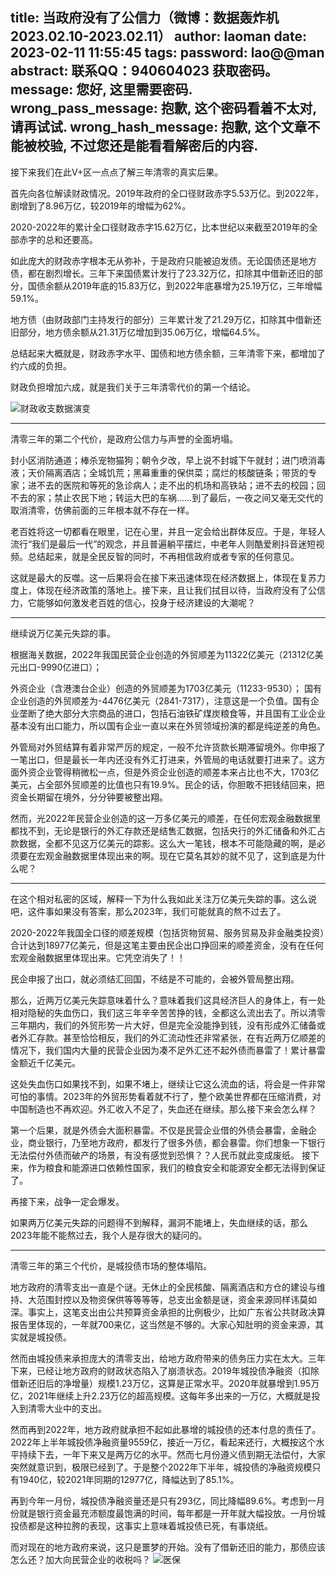 title: 当政府没有了公信力（微博：数据轰炸机 2023.02.10-2023.02.11）
author: laoman
date: 2023-02-11 11:55:45
tags:
password: lao@@man
abstract: 联系QQ：940604023 获取密码。
message: 您好, 这里需要密码.
wrong_pass_message: 抱歉, 这个密码看着不太对, 请再试试.
wrong_hash_message: 抱歉, 这个文章不能被校验, 不过您还是能看看解密后的内容.
---
接下来我们在此V+区一点点了解三年清零的真实后果。<!--more-->

首先向各位解读财政情况。2019年政府的全口径财政赤字5.53万亿。到2022年，剧增到了8.96万亿，较2019年的增幅为62%。

2020-2022年的累计全口径财政赤字15.62万亿，比本世纪以来截至2019年的全部赤字的总和还要高。

如此庞大的财政赤字根本无从弥补，于是政府只能被迫发债。无论国债还是地方债，都在剧烈增长。三年下来国债累计发行了23.32万亿，扣除其中借新还旧的部分，国债余额从2019年底的15.83万亿，到2022年底暴增为25.19万亿，三年增幅59.1%。

地方债（由财政部门主持发行的部分）三年累计发了21.29万亿，扣除其中借新还旧部分，地方债余额从21.31万亿增加到35.06万亿，增幅64.5%。

总结起来大概就是，财政赤字水平、国债和地方债余额，三年清零下来，都增加了约六成的负担。

财政负担增加六成，就是我们关于三年清零代价的第一个结论。

![财政收支数据演变](/images/20230211001.jpg)
- - -
清零三年的第二个代价，是政府公信力与声誉的全面坍塌。

封小区消防通道；棒杀宠物猫狗；朝令夕改，早上说不封城下午就封；进门喷消毒液；天价隔离酒店；全城饥荒；黑幕重重的保供菜；腐烂的核酸链条；带货的专家；进不去的医院和等死的急诊病人；走不出的机场和高铁站；进不去的校园；回不去的家；禁止农民下地；转运大巴的车祸……到了最后，一夜之间又毫无交代的取消清零，仿佛前面的三年根本就不存在一样。

老百姓将这一切都看在眼里，记在心里，并且一定会给出群体反应。于是，年轻人流行“我们是最后一代”的观念，并且普遍躺平摆烂，中老年人则酷爱刷抖音迷短视频。总结起来，就是全民反智的同时，不再相信政府或者专家的任何意见。

这就是最大的反噬。这一后果将会在接下来迅速体现在经济数据上，体现在复苏力度上，体现在经济政策的落地上。接下来，且让我们拭目以待，当政府没有了公信力，它能够如何激发老百姓的信心，投身于经济建设的大潮呢？
- - -
继续说万亿美元失踪的事。

根据海关数据，2022年我国民营企业创造的外贸顺差为11322亿美元（21312亿美元出口-9990亿进口）；

外资企业（含港澳台企业）创造的外贸顺差为1703亿美元（11233-9530）；
国有企业创造的外贸顺差为-4476亿美元（2841-7317），注意这是一个负值。国有企业垄断了绝大部分大宗商品的进口，包括石油铁矿煤炭粮食等，并且国有工业企业基本没有出口能力，所以国有企业一直以来在外贸领域扮演的都是纯逆差的角色。

外管局对外贸结算有着非常严厉的规定，一般不允许货款长期滞留境外。你申报了一笔出口，但是最长一年内还没有外汇打进来，外管局的电话就要打进来了。这方面外资企业管得稍微松一点，但是外资企业创造的顺差本来占比也不大，1703亿美元，占全部外贸顺差的比值也只有19.9%。民企的话，你胆敢不把钱结回来，把资金长期留在境外，分分钟要被整出翔。

然而，光2022年民营企业创造的这一万多亿美元的顺差，在任何宏观金融数据里都找不到，无论是银行的外汇存款还是结售汇数据，包括央行的外汇储备和外汇占款数据，全都不见这万亿美元的踪影。这么大一笔钱，根本不可能隐藏的啊，是必须要在宏观金融数据里体现出来的啊。现在它莫名其妙的就不见了，这到底是为什么呢？
- - -
在这个相对私密的区域，解释一下为什么我如此关注万亿美元失踪的事。这么说吧，这件事如果没有答案，那么2023年，我们可能就真的熬不过去了。

2020-2022年我国全口径的顺差规模（包括货物贸易、服务贸易及非金融类投资）合计达到18977亿美元，但是这笔主要由民企出口挣回来的顺差资金，没有在任何宏观金融数据里体现出来。它凭空消失了！！

民企申报了出口，就必须结汇回国，不结是不可能的，会被外管局整出翔。

那么，近两万亿美元失踪意味着什么？意味着我们这具经济巨人的身体上，有一处相对隐秘的失血伤口，我们这三年辛辛苦苦挣的钱，全都这么流出去了。所以清零三年期内，我们的外贸形势一片大好，但是完全没能挣到钱，没有形成外汇储备或者外汇存款。甚至恰恰相反，我们的外汇流动性还非常紧张，在有近两万亿顺差的情况下，我们国内大量的民营企业因为凑不足外汇还不起外债而暴雷了！累计暴雷金额近千亿美元。

这处失血伤口如果找不到，如果不堵上，继续让它这么流血的话，将会是一件非常可怕的事情。2023年的外贸形势看着就不行了，整个欧美世界都在压缩消费，对中国制造也不再欢迎。外汇收入不足了，失血还在继续。那么接下来会怎么样？

第一个后果，就是外债会大面积暴雷。不仅是民营企业借的外债会暴雷，金融企业，商业银行，乃至地方政府，都发行了很多外债，都会暴雷。你们想象一下银行无法偿付外债而破产的场景，有没有感觉到恐惧？？人民币就此变成废纸。
接下来，作为粮食和能源进口依赖性国家，我们的粮食安全和能源安全都无法得到保证了。

再接下来，战争一定会爆发。

如果两万亿美元失踪的问题得不到解释，漏洞不能堵上，失血继续的话，那么2023年能不能熬过去，我个人是存很大的疑问的。
- - -
清零三年的第三个代价，是城投债市场的整体塌陷。

地方政府的清零支出一直是个谜。无休止的全民核酸、隔离酒店和方仓的建设与维持、大范围封控以及物资保供等等等等，总支出金额是谜，资金来源同样讳莫如深。事实上，这笔支出由公共预算资金承担的比例极少，比如广东省公共财政决算报告里体现的，一年就700来亿，这当然是不够的。大家心知肚明的资金来源，其实就是城投债。

然而由城投债来承担庞大的清零支出，给地方政府带来的债务压力实在太大。三年下来，已经让地方政府的财政状态陷入了崩溃状态。2019年城投债净融资（扣除借新还旧后的净增量）规模1.23万亿，这算是正常水平。2020年就暴增到1.95万亿，2021年继续上升2.23万亿的超高规模。这每年多出来的一万亿，大概就是投入到清零大业中的支出。

然而再到2022年，地方政府就承担不起如此暴增的城投债的还本付息的责任了。2022年上半年城投债净融资量9559亿，接近一万亿，看起来还行，大概按这个水平持续下去，一年下来又是两万亿的水平。然而七月份遵义债到期无法偿付，大家突然就意识到，极限已经到了。于是整个2022年下半年，城投债的净融资规模只有1940亿，较2021年同期的12977亿，降幅达到了85.1%。

再到今年一月份，城投债净融资量还是只有293亿，同比降幅89.6%。考虑到一月份就是银行资金最充沛额度最饱满的时间，每年都是一开年就大幅投放。一月份城投债都是这种拉胯的表现，这事实上意味着城投债已死，有事烧纸。

而对现在的地方政府来说，这只是噩梦的开始。没有了借新还旧的能力，那债应该怎么还？加大向民营企业的收税吗？
![医保](/images/20230213001.jpg)